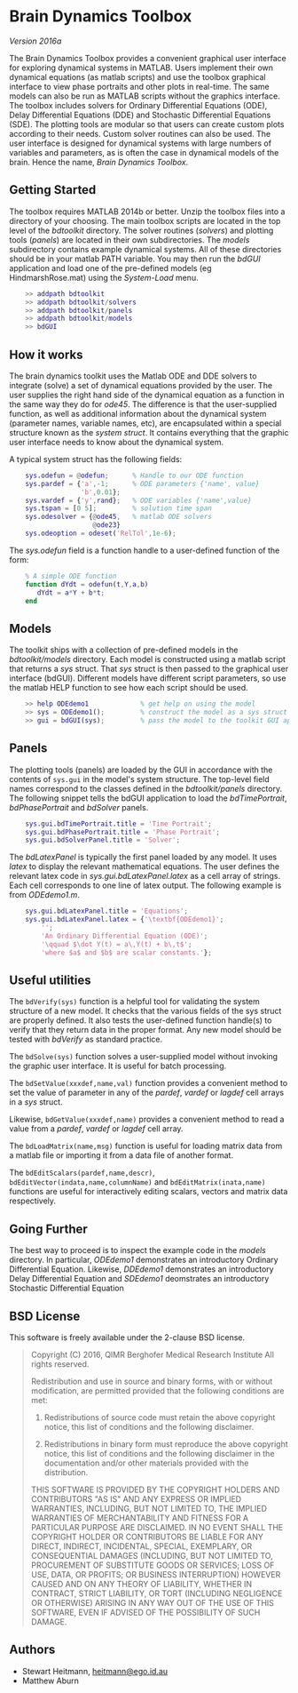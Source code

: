 # Brain Dynamics Toolbox
*Version 2016a* 

The Brain Dynamics Toolbox provides a convenient graphical user interface for exploring dynamical systems in MATLAB.  Users implement their own dynamical equations (as matlab scripts) and use the toolbox graphical interface to view phase portraits and other plots in real-time. The same models can also be run as MATLAB scripts without the graphics interface. The toolbox includes solvers for Ordinary Differential Equations (ODE), Delay Differential Equations (DDE) and Stochastic Differential Equations (SDE). The plotting tools are modular so that users can create custom plots according to their needs. Custom solver routines can also be used. The user interface is designed for dynamical systems with large numbers of variables and parameters, as is often the case in dynamical models of the brain. Hence the name, *Brain Dynamics Toolbox*.

## Getting Started
The toolbox requires MATLAB 2014b or better. Unzip the toolbox files into a directory of your choosing. The main toolbox scripts are located in the top level of the *bdtoolkit* directory. The solver routines (*solvers*) and plotting tools (*panels*) are located in their own subdirectories.  The *models* subdirectory contains example dynamical systems. All of these directories should be in your matlab PATH variable. You may then run the *bdGUI* application and load one of the pre-defined models (eg HindmarshRose.mat) using the *System-Load* menu.

```matlab
    >> addpath bdtoolkit
    >> addpath bdtoolkit/solvers
    >> addpath bdtoolkit/panels
    >> addpath bdtoolkit/models
    >> bdGUI
```

## How it works
The brain dynamics toolkit uses the Matlab ODE and DDE solvers to integrate (solve) a set of dynamical equations provided by the user. The user supplies the right hand side of the dynamical equation as a function in the same way they do for *ode45*. The difference is that the user-supplied function, as well as additional information about the dynamical system (parameter names, variable names, etc), are encapsulated within a special structure known as the *system struct*. It contains everything that the graphic user interface needs to know about the dynamical system. 

A typical system struct has the following fields:

```matlab
    sys.odefun = @odefun;      % Handle to our ODE function
    sys.pardef = {'a',-1;      % ODE parameters {'name', value}
                  'b',0.01};
    sys.vardef = {'y',rand};   % ODE variables {'name',value}
    sys.tspan = [0 5];         % solution time span    
    sys.odesolver = {@ode45,   % matlab ODE solvers
                     @ode23} 
    sys.odeoption = odeset('RelTol',1e-6);
```

The *sys.odefun* field is a function handle to a user-defined function of the form:

```matlab
    % A simple ODE function
    function dYdt = odefun(t,Y,a,b)  
       dYdt = a*Y + b*t;
    end
```


## Models
The toolkit ships with a collection of pre-defined models in the *bdtoolkit/models* directory. Each model is constructed using a matlab script that returns a *sys* struct. That *sys* struct is then passed to the graphical user interface (bdGUI). Different models have different script parameters, so use the matlab HELP function to see how each script should be used. 

```matlab
    >> help ODEdemo1             % get help on using the model
    >> sys = ODEdemo1();         % construct the model as a sys struct
    >> gui = bdGUI(sys);         % pass the model to the toolkit GUI application
```

## Panels

The plotting tools (panels) are loaded by the GUI in accordance with the contents of `sys.gui` in the model's system structure. The top-level field names correspond to the classes defined in the *bdtoolkit/panels* directory. The following snippet tells the bdGUI application to load the *bdTimePortrait*, *bdPhasePortrait* and *bdSolver* panels.

```matlab
    sys.gui.bdTimePortrait.title = 'Time Portrait';
    sys.gui.bdPhasePortrait.title = 'Phase Portrait';
    sys.gui.bdSolverPanel.title = 'Solver';
```

The *bdLatexPanel* is typically the first panel loaded by any model. It uses *latex* to display the relevant mathematical equations. The user defines the relevant latex code in *sys.gui.bdLatexPanel.latex* as a cell array of strings. Each cell corresponds to one line of latex output. The following example is from *ODEdemo1.m*.

```matlab
    sys.gui.bdLatexPanel.title = 'Equations'; 
    sys.gui.bdLatexPanel.latex = {'\textbf{ODEdemo1}';
        '';
        'An Ordinary Differential Equation (ODE)';
        '\qquad $\dot Y(t) = a\,Y(t) + b\,t$';
        'where $a$ and $b$ are scalar constants.'};
```

## Useful utilities
The `bdVerify(sys)` function is a helpful tool for validating the system structure of a new model. It checks that the various fields of the sys struct are properly defined. It also tests the user-defined function handle(s) to verify that they return data in the proper format. Any new model should be tested with *bdVerify* as standard practice.

The `bdSolve(sys)` function solves a user-supplied model without invoking the graphic user interface. It is useful for batch processing.

The `bdSetValue(xxxdef,name,val)` function provides a convenient method to set the value of parameter in any of the *pardef*, *vardef* or *lagdef* cell arrays in a *sys* struct. 

Likewise, `bdGetValue(xxxdef,name)` provides a convenient method to read a value from a *pardef*, *vardef* or *lagdef* cell array.
  
The `bdLoadMatrix(name,msg)` function is useful for loading matrix data from a matlab file or importing it from a data file of another format.

The `bdEditScalars(pardef,name,descr)`, `bdEditVector(indata,name,columnName)` and `bdEditMatrix(inata,name)` functions are useful for interactively editing scalars, vectors and matrix data respectively.

## Going Further
The best way to proceed is to inspect the example code in the *models* directory. In particular, *ODEdemo1* demonstrates an introductory Ordinary Differential Equation. Likewise, *DDEdemo1* demonstrates an introductory Delay Differential Equation and *SDEdemo1* deomstrates an introductory Stochastic Differential Equation

## BSD License
This software is freely available under the 2-clause BSD license.  

> Copyright (C) 2016, QIMR Berghofer Medical Research Institute
> All rights reserved.
> 
> Redistribution and use in source and binary forms, with or without modification, are permitted provided that the following conditions are met:
> 
>1. Redistributions of source code must retain the above copyright notice, this list of conditions and the following disclaimer.
>
>2. Redistributions in binary form must reproduce the above copyright notice, this list of conditions and the following disclaimer in the documentation and/or other materials provided with the distribution.
>
>THIS SOFTWARE IS PROVIDED BY THE COPYRIGHT HOLDERS AND CONTRIBUTORS "AS IS" AND ANY EXPRESS OR IMPLIED WARRANTIES, INCLUDING, BUT NOT LIMITED TO, THE IMPLIED WARRANTIES OF MERCHANTABILITY AND FITNESS FOR A PARTICULAR PURPOSE ARE DISCLAIMED. IN NO EVENT SHALL THE COPYRIGHT HOLDER OR CONTRIBUTORS BE LIABLE FOR ANY DIRECT, INDIRECT, INCIDENTAL, SPECIAL, EXEMPLARY, OR CONSEQUENTIAL DAMAGES (INCLUDING, BUT NOT LIMITED TO, PROCUREMENT OF SUBSTITUTE GOODS OR SERVICES; LOSS OF USE, DATA, OR PROFITS; OR BUSINESS INTERRUPTION) HOWEVER CAUSED AND ON ANY THEORY OF LIABILITY, WHETHER IN CONTRACT, STRICT LIABILITY, OR TORT (INCLUDING NEGLIGENCE OR OTHERWISE) ARISING IN ANY WAY OUT OF THE USE OF THIS SOFTWARE, EVEN IF ADVISED OF THE POSSIBILITY OF SUCH DAMAGE.

## Authors
* Stewart Heitmann, <heitmann@ego.id.au>
* Matthew Aburn

